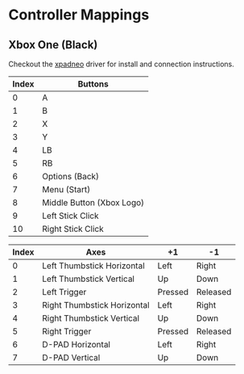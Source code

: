 # Controller Mappings

## Xbox One (Black)

Checkout the [xpadneo](https://github.com/atar-axis/xpadneo) driver for install and connection instructions.

| Index | Buttons                   |
|-------|---------------------------|
| 0     | A                         |
| 1     | B                         |
| 2     | X                         |
| 3     | Y                         |
| 4     | LB                        |
| 5     | RB                        |
| 6     | Options (Back)            |
| 7     | Menu (Start)              |
| 8     | Middle Button (Xbox Logo) |
| 9     | Left Stick Click          |
| 10    | Right Stick Click         |

| Index | Axes                        | +1      | -1       |
|-------|-----------------------------|---------|----------|
| 0     | Left Thumbstick Horizontal  | Left    | Right    |
| 1     | Left Thumbstick Vertical    | Up      | Down     |
| 2     | Left Trigger                | Pressed | Released |
| 3     | Right Thumbstick Horizontal | Left    | Right    |
| 4     | Right Thumbstick Vertical   | Up      | Down     |
| 5     | Right Trigger               | Pressed | Released |
| 6     | D-PAD Horizontal            | Left    | Right    |
| 7     | D-PAD Vertical              | Up      | Down     |
